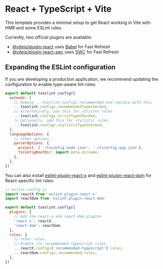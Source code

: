 # React + TypeScript + Vite

This template provides a minimal setup to get React working in Vite with HMR and some ESLint rules.

Currently, two official plugins are available:

- [@vitejs/plugin-react](https://github.com/vitejs/vite-plugin-react/blob/main/packages/plugin-react/README.md) uses [Babel](https://babeljs.io/) for Fast Refresh
- [@vitejs/plugin-react-swc](https://github.com/vitejs/vite-plugin-react-swc) uses [SWC](https://swc.rs/) for Fast Refresh

## Expanding the ESLint configuration

If you are developing a production application, we recommend updating the configuration to enable type-aware lint rules:

```js
export default tseslint.config({
  extends: [
    // Remove ...tseslint.configs.recommended and replace with this
    ...tseslint.configs.recommendedTypeChecked,
    // Alternatively, use this for stricter rules
    ...tseslint.configs.strictTypeChecked,
    // Optionally, add this for stylistic rules
    ...tseslint.configs.stylisticTypeChecked,
  ],
  languageOptions: {
    // other options...
    parserOptions: {
      project: ['./tsconfig.node.json', './tsconfig.app.json'],
      tsconfigRootDir: import.meta.dirname,
    },
  },
})
```

You can also install [eslint-plugin-react-x](https://github.com/Rel1cx/eslint-react/tree/main/packages/plugins/eslint-plugin-react-x) and [eslint-plugin-react-dom](https://github.com/Rel1cx/eslint-react/tree/main/packages/plugins/eslint-plugin-react-dom) for React-specific lint rules:

```js
// eslint.config.js
import reactX from 'eslint-plugin-react-x'
import reactDom from 'eslint-plugin-react-dom'

export default tseslint.config({
  plugins: {
    // Add the react-x and react-dom plugins
    'react-x': reactX,
    'react-dom': reactDom,
  },
  rules: {
    // other rules...
    // Enable its recommended typescript rules
    ...reactX.configs['recommended-typescript'].rules,
    ...reactDom.configs.recommended.rules,
  },
})
```










